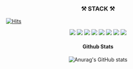 <h3 align="center"> ⚒️ STACK ⚒️ </h3>

<p align="center">
 
[![Hits](https://hits.seeyoufarm.com/api/count/incr/badge.svg?url=https%3A%2F%2Fgithub.com%2Fsoyounjeong&count_bg=%23A44ED3&title_bg=%23837DE1&icon=&icon_color=%23E7E7E7&title=%F0%9F%99%8C%F0%9F%8F%BB%EC%96%B4%EC%84%9C%EC%98%A4%EC%8B%9C%EA%B0%9C%F0%9F%99%8C%F0%9F%8F%BB&edge_flat=false)](https://hits.seeyoufarm.com)
 
</p>



<p align="center">
<img src="https://img.shields.io/badge/JAVA-007396?style=for-the-badge&logo=java&logoColor=white">
<img src="https://img.shields.io/badge/Spring-6DB33F?style=for-the-badge&logo=Spring&logoColor=white">
<img src="https://img.shields.io/badge/oracle-F80000?style=for-the-badge&logo=oracle&logoColor=white">
<img src="https://img.shields.io/badge/mysql-4479A1?style=for-the-badge&logo=mysql&logoColor=white">
<img src="https://img.shields.io/badge/javascript-F7DF1E?style=for-the-badge&logo=javascript&logoColor=black">
<img src="https://img.shields.io/badge/jquery-0769AD?style=for-the-badge&logo=jquery&logoColor=white">
 <img src="https://img.shields.io/badge/html-E34F26?style=for-the-badge&logo=html5&logoColor=white">
<img src="https://img.shields.io/badge/css-1572B6?style=for-the-badge&logo=css3&logoColor=white">
<!-- <img src="https://img.shields.io/badge/github-181717?style=for-the-badge&logo=github&logoColor=white"> -->


</p>


<div align="center">

 #### Github Stats
 
 </div>
 
 <div align="center">
  
![Anurag's GitHub stats](https://github-readme-stats.vercel.app/api?username=soyounjeong&show_icons=true&theme=dracula) 
<!-- ![Top Langs](https://github-readme-stats.vercel.app/api/top-langs/?username=soyounjeong&layout=compact&theme=tokyonight) -->
  
 </div>



